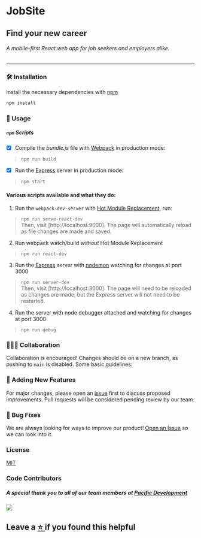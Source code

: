 # JobSite
## Find your new career
###### A mobile-first React web app for job seekers and employers alike.
<hr/>


### 🛠️  Installation

Install the necessary dependencies with [npm](https://docs.npmjs.com/downloading-and-installing-node-js-and-npm)
```bash
npm install
```

### 🔌  Usage

##### `npm` Scripts

- [x] Compile the *bundle.js* file with [Webpack](https://github.com/webpack/webpack) in production mode:

> ``` npm run build ```

- [x] Run the [Express](https://github.com/expressjs/express) server in production mode:

> ``` npm start ```

 #### Various scripts available and what they do:

1. Run the `webpack-dev-server` with [Hot Module Replacement](https://webpack.js.org/concepts/hot-module-replacement/), run:

> ```npm run serve-react-dev``` <br/>
Then, visit [http://localhost:9000]. The page will automatically reload as file changes are made and saved.

 2. Run webpack watch/build *without* Hot Module Replacement

> `npm run react-dev`


 3. Run the [Express](https://github.com/expressjs/express) server with [nodemon](https://nodemon.io/) watching for changes at port 3000

> `npm run server-dev` <br/>
Then, visit [http://localhost:3000]. The page will need to be reloaded as changes are made, but the Express server will not need to be restarted.


4. Run the server with node debugger attached and watching for changes at port 3000

> `npm run debug`


### 🧑‍🤝‍🧑  Collaboration

Collaboration is encouraged! Changes should be on a new branch, as pushing to `main` is disabled. Some basic guidelines:

### 📌  Adding New Features

For major changes, please open an [issue](https://github.com/PacificDevelopment/JobSite/issues) first to discuss proposed improvements. Pull requests will be considered pending review by our team.

### 🐞  Bug Fixes

We are always looking for ways to improve our product! <a href="https://github.com/PacificDevelopment/JobSite/issues">Open an Issue</a> so we can look into it.



### License
[MIT](./LICENSE.md)


### Code Contributors

##### A special thank you to all of our team members at [Pacific Development](https://github.com/PacificDevelopment)<br/>
<a href="https://github.com/PacificDevelopment/JobSite/graphs/contributors">
  <img src="https://contrib.rocks/image?repo=PacificDevelopment/JobSite" />
</a>



## Leave a <a href="https://github.com/PacificDevelopment/JobSite/"> :star: </a>  if you found this helpful
